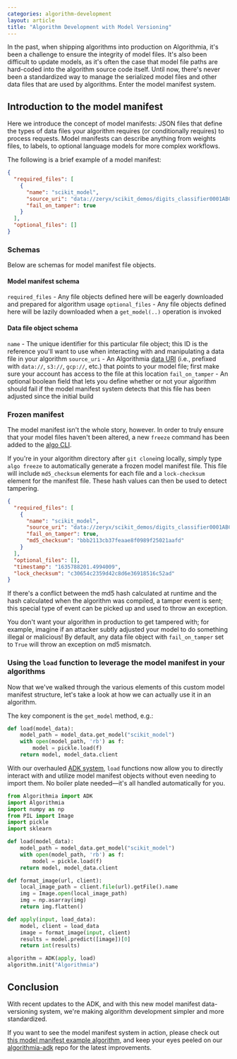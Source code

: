 ```yaml
---
categories: algorithm-development
layout: article
title: "Algorithm Development with Model Versioning"
---
```


In the past, when shipping algorithms into production on Algorithmia, it's been a challenge to ensure the integrity of model files. It's also been difficult to update models, as it's often the case that model file paths are hard-coded into the algorithm source code itself. Until now, there's never been a standardized way to manage the serialized model files and other data files that are used by algorithms. Enter the model manifest system.

## Introduction to the model manifest

Here we introduce the concept of model manifests: JSON files that define the types of data files your algorithm requires (or conditionally requires) to process requests. Model manifests can describe anything from weights files, to labels, to optional language models for more complex workflows.

The following is a brief example of a model manifest:

```json
{
  "required_files": [
    {
      "name": "scikit_model",
      "source_uri": "data://zeryx/scikit_demos/digits_classifier0001ABC.pkl",
      "fail_on_tamper": true
    }
  ],
  "optional_files": []
}
```

### Schemas

Below are schemas for model manifest file objects.

#### Model manifest schema

`required_files` - Any file objects defined here will be eagerly downloaded and prepared for algorithm usage
`optional_files` - Any file objects defined here will be lazily downloaded when a `get_model(..)` operation is invoked

#### Data file object schema

`name` - The unique identifier for this particular file object; this ID is the reference you'll want to use when interacting with and manipulating a data file in your algorithm
`source_uri` - An Algorithmia [data URI]((/developers/glossary/#data-uri)) (i.e., prefixed with `data://`, `s3://`, `gcp://`, etc.) that points to your model file; first make sure your account has access to the file at this location
`fail_on_tamper` - An optional boolean field that lets you define whether or not your algorithm should fail if the model manifest system detects that this file has been adjusted since the initial build

### Frozen manifest

The model manifest isn't the whole story, however. In order to truly ensure that your model files haven't been altered, a new `freeze` command has been added to the [algo CLI](/developers/clients/cli).

If you're in your algorithm directory after `git clone`ing locally, simply type `algo freeze` to automatically generate a frozen model manifest file. This file will include `md5_checksum` elements for each file and a `lock-checksum` element for the manifest file. These hash values can then be used to detect tampering.

```json
{
  "required_files": [
    {
      "name": "scikit_model",
      "source_uri": "data://zeryx/scikit_demos/digits_classifier0001ABC.pkl",
      "fail_on_tamper": true,
      "md5_checksum": "bbb2113cb37feaae8f0989f25021aafd"
    }
  ],
  "optional_files": [],
  "timestamp": "1635788201.4994009",
  "lock_checksum": "c30654c2359d42c8d6e36918516c52ad"
}
```

If there's a conflict between the md5 hash calculated at runtime and the hash calculated when the algorithm was compiled, a tamper event is sent; this special type of event can be picked up and used to throw an exception.

You don't want your algorithm in production to get tampered with; for example, imagine if an attacker subtly adjusted your model to do something illegal or malicious! By default, any data file object with `fail_on_tamper` set to `True` will throw an exception on md5 mismatch.

### Using the `load` function to leverage the model manifest in your algorithms

Now that we've walked through the various elements of this custom model manifest structure, let's take a look at how we can actually use it in an algorithm.

The key component is the `get_model` method, e.g.:

```python
def load(model_data):
    model_path = model_data.get_model("scikit_model")
    with open(model_path, 'rb') as f:
        model = pickle.load(f)
    return model, model_data.client
```

With our overhauled [ADK system](/developers/algorithm-development/languages/python#what-is-an-algorithm-development-kit-adk), `load` functions now allow you to directly interact with and utilize model manifest objects without even needing to import them. No boiler plate needed—it's all handled automatically for you.

```python
from Algorithmia import ADK
import Algorithmia
import numpy as np
from PIL import Image
import pickle
import sklearn

def load(model_data):
    model_path = model_data.get_model("scikit_model")
    with open(model_path, 'rb') as f:
        model = pickle.load(f)
    return model, model_data.client

def format_image(url, client):
    local_image_path = client.file(url).getFile().name
    img = Image.open(local_image_path)
    img = np.asarray(img)
    return img.flatten()

def apply(input, load_data):
    model, client = load_data
    image = format_image(input, client)
    results = model.predict([image])[0]
    return int(results)

algorithm = ADK(apply, load)
algorithm.init("Algorithmia")
```

## Conclusion

With recent updates to the ADK, and with this new model manifest data-versioning system, we're making algorithm development simpler and more standardized.

If you want to see the model manifest system in action, please check out [this model manifest example algorithm](https://algorithmia.com/algorithms/zeryx/model_manifest_example), and keep your eyes peeled on our [algorithmia-adk](https://github.com/algorithmiaio/algorithmia-adk-python) repo for the latest improvements.
